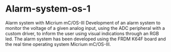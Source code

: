 # Alarm-system-os-1
Alarm system with Micrium mC/OS-III
Development of an alarm system to monitor the voltage of a given analog input, using the ADC peripheral with a custom driver, to inform the user using visual indications through an RGB led. The alarm system has been developed using the FRDM K64F board and the real time operating system Micrium mC/OS-III.
